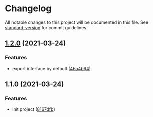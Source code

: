 # Changelog

All notable changes to this project will be documented in this file. See [standard-version](https://github.com/conventional-changelog/standard-version) for commit guidelines.

## [1.2.0](https://github.com/aim-leo/mongone-encodeuri/compare/v1.1.0...v1.2.0) (2021-03-24)


### Features

* export interface by default ([46a4b64](https://github.com/aim-leo/mongone-encodeuri/commit/46a4b6451641f0d8021e5937d4f29fccc51659d6))

## 1.1.0 (2021-03-24)


### Features

* init project ([8167dfb](https://github.com/aim-leo/mongone-encodeuri/commit/8167dfb590cc582487a790055cde17a74a24124c))
